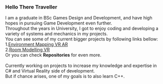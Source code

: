 ### Hello There Traveller
I am a graduate in BSc Games Design and Development, and have high hopes in pursuing Game Development even further.</br>
Throughout the years in University, I got to enjoy coding and developing a variety of systems and mechanics in my projects.</br>
You can see some of my current bigger projects by following links bellow:</br>
1.[Environment Mapping VR AR](https://github.com/DatPinkGuy/EnvironmentMapping)</br>
2.[Room Modelling VR](https://github.com/DatPinkGuy/Emergent_Tech)</br>
Or you can check **Repositories** for even more.
</br>
</br>
Currently working on projects to increase my knowledge and expertise in C# and Virtual Reality side of development.</br>
But if chance arises, one of my goals is to also learn C++.</br>



<!--
**DatPinkGuy/DatPinkGuy** is a ✨ _special_ ✨ repository because its `README.md` (this file) appears on your GitHub profile.

Here are some ideas to get you started:

- 🔭 I’m currently working on ...
- 🌱 I’m currently learning ...
- 👯 I’m looking to collaborate on ...
- 🤔 I’m looking for help with ...
- 💬 Ask me about ...
- 📫 How to reach me: ...
- 😄 Pronouns: ...
- ⚡ Fun fact: ...
-->
